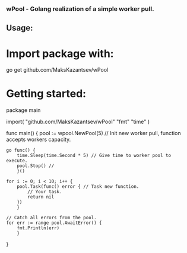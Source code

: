 ### wPool - Golang realization of a simple worker pull.
## Usage:
# Import package with:
go get github.com/MaksKazantsev/wPool
# Getting started:
package main

import(
	"github.com/MaksKazantsev/wPool"
	"fmt"
	"time"
)

func main() {
	pool := wpool.NewPool(5) // Init new worker pull, function accepts workers capacity.
	
	go func() {
		time.Sleep(time.Second * 5) // Give time to worker pool to execute.
		pool.Stop() // 
        }()
	
	for i := 0; i < 10; i++ { 
		pool.Task(func() error { // Task new function.
			// Your task.
		    return nil
		})
        }
	
	// Catch all errors from the pool.
	for err := range pool.AwaitError() {
		fmt.Println(err)
        }
}
